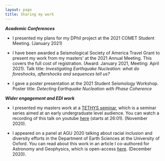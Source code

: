 ```yaml
---
layout: page
title: Sharing my work 
---
```


***Academic Conferences***

* I presented my plans for my DPhil project at the 2021 COMET Student Meeting. (January 2021)

* I have been awarded a Seismological Society of America Travel Grant to present my work from my masters' at the 2021 Annual Meeting. This covers the full cost of registration. (Award: January 2021, Meeting: April 2021). Talk title: _Investigating Earthquake Nucleation: what do foreshocks, aftershocks and sequences tell us?_

* I gave a poster presentation at the 2021 Student Seismology Workshop. Poster title: _Detecting Earthquake Nucleation with Phase Coherence_

***Wider engagement and EDI work***
* I presented my masters work at a [TETHYS seminar](https://www.tethys-talks.com), which is a seminar series aimed at an early undergraduate level audience. You can watch a recording of this talk on youtube [here](https://youtu.be/kzC1ehpVHM4?t=1561) (starts at 26:01). (November 2020). 

* I appeared on a panel at AGU 2020 talking about racial inclusion and diversity efforts in the Department of Earth Sciences at the University of Oxford. You can read about this work in an article I co-authored for Astronomy and Geophysics, which is open-access [here](https://academic.oup.com/astrogeo/article/61/5/5.40/5906544). (December 2020).


